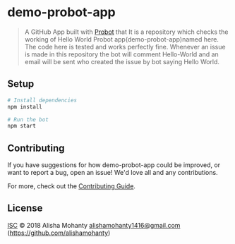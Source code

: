 # demo-probot-app

> A GitHub App built with [Probot](https://github.com/probot/probot) that 
It is a repository which checks the working of Hello World Probot app(demo-probot-app)named here.
The code here is tested and works perfectly fine.
Whenever an issue is made in this repository the bot will comment Hello-World and an email will be sent who created the issue by bot saying Hello World.


## Setup

```sh
# Install dependencies
npm install

# Run the bot
npm start
```

## Contributing

If you have suggestions for how demo-probot-app could be improved, or want to report a bug, open an issue! We'd love all and any contributions.

For more, check out the [Contributing Guide](CONTRIBUTING.md).

## License

[ISC](LICENSE) © 2018 Alisha Mohanty <alishamohanty1416@gmail.com> (https://github.com/alishamohanty)
